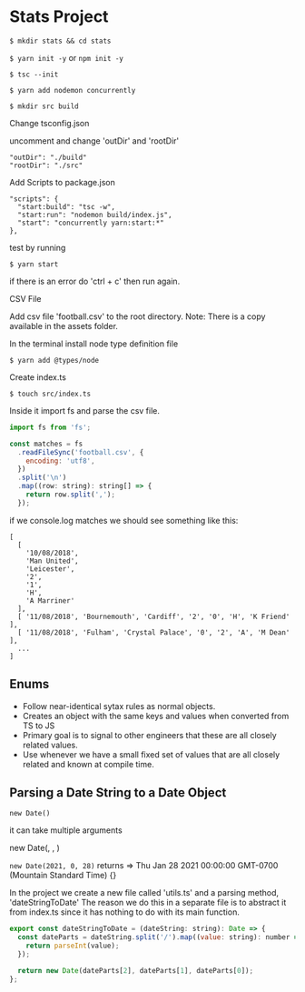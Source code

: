 # Stats Project

`$ mkdir stats && cd stats`

`$ yarn init -y` or `npm init -y`

`$ tsc --init`

`$ yarn add nodemon concurrently`

`$ mkdir src build`

Change tsconfig.json

uncomment and change 'outDir' and 'rootDir'

```
"outDir": "./build"
"rootDir": "./src"
```

Add Scripts to package.json

```
"scripts": {
  "start:build": "tsc -w",
  "start:run": "nodemon build/index.js",
  "start": "concurrently yarn:start:*"
},
```

test by running

`$ yarn start`

if there is an error do 'ctrl + c' then run again.

CSV File

Add csv file 'football.csv' to the root directory.
Note: There is a copy available in the assets folder.

In the terminal install node type definition file

`$ yarn add @types/node`

Create index.ts

`$ touch src/index.ts`

Inside it import fs and parse the csv file.

```javascript
import fs from 'fs';

const matches = fs
  .readFileSync('football.csv', {
    encoding: 'utf8',
  })
  .split('\n')
  .map((row: string): string[] => {
    return row.split(',');
  });
```

if we console.log matches we should see something like this:

```
[
  [
    '10/08/2018',
    'Man United',
    'Leicester',
    '2',
    '1',
    'H',
    'A Marriner'
  ],
  [ '11/08/2018', 'Bournemouth', 'Cardiff', '2', '0', 'H', 'K Friend' ],
  [ '11/08/2018', 'Fulham', 'Crystal Palace', '0', '2', 'A', 'M Dean' ],
  ...
]
```

## Enums

- Follow near-identical sytax rules as normal objects.
- Creates an object with the same keys and values when converted from TS to JS
- Primary goal is to signal to other engineers that these are all closely related values.
- Use whenever we have a small fixed set of values that are all closely related and known at compile time.

## Parsing a Date String to a Date Object

`new Date()`

it can take multiple arguments

new Date(<year>, <month as index>, <date>)

`new Date(2021, 0, 28)`
returns => Thu Jan 28 2021 00:00:00 GMT-0700 (Mountain Standard Time) {}

In the project we create a new file called 'utils.ts' and a parsing method, 'dateStringToDate'
The reason we do this in a separate file is to abstract it from index.ts since it has nothing to do with its main function.

```javascript
export const dateStringToDate = (dateString: string): Date => {
  const dateParts = dateString.split('/').map((value: string): number => {
    return parseInt(value);
  });

  return new Date(dateParts[2], dateParts[1], dateParts[0]);
};
```
